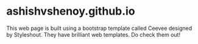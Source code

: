 ashishvshenoy.github.io
=======================
This web page is built using a bootstrap template called Ceevee designed by Styleshout.
They have brilliant web templates. Do check them out!